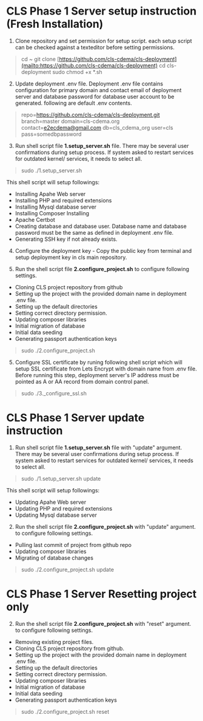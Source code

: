 # CLS Phase 1 Server setup instruction (Fresh Installation)

 1. Clone repository and set permission for setup script. each setup script can be checked against a texteditor before setting permissions.
 
> cd ~ git clone  [https://github.com/cls-cdema/cls-deployment](mailto:https://github.com/cls-cdema/cls-deployment)
> cd cls-deployment 
> sudo chmod +x *.sh

2. Update deployment .env file. Deployment .env file contains configuration for primary domain and contact email of deployment server and database password for database user account to be generated. following are default .env contents.

> repo=https://github.com/cls-cdema/cls-deployment.git
> branch=master
> domain=cls-cdema.org
> contact=e2ecdema@gmail.com
> db=cls_cdema_org
> user=cls
> pass=somedbpassword

3. Run shell script file **1\.setup_server.sh** file. There may be several user confirmations during setup process. If system asked to restart services for outdated kernel/ services, it needs to select all.

> sudo ./1.setup_server.sh

This shell script will setup followings:
 - Installing Apahe Web server 
 - Installing PHP and required extensions  
 - Installing Mysql database server 
 - Installing Composer Installing   
  - Apache Certbot 
  - Creating database and database user. Database name and database password must be the same as defined in deployment .env file.
  - Generating SSH key if not already exists.

 4. Configure the deployment key - Copy the public key from terminal and setup deployment key in cls main repository.

 5. Run the shell script file   **2\.configure_project.sh** to configure following settings.
 - Cloning CLS project repository from github 
 - Setting up the project with the provided domain name in deployment .env file. 
 - Setting up the default directories
 - Setting correct directory permission.
 - Updating composer libraries
 - Initial migration of database
 - Initial data seeding
 - Generating passport authentication keys

> sudo ./2.configure_project.sh

5. Configure SSL certificate by runing following shell script which will setup SSL certificate from Lets Encrypt with domain name from .env file. Before running this step, deployment server's IP address must be pointed as A or AA record from domain control panel.

>  sudo ./3._configure_ssl.sh

# CLS Phase 1 Server update instruction

1. Run shell script file **1\.setup_server.sh** file with "update" argument. There may be several user confirmations during setup process. If system asked to restart services for outdated kernel/ services, it needs to select all.

> sudo ./1.setup_server.sh update

This shell script will setup followings:
 - Updating Apahe Web server 
 - Updating PHP and required extensions  
 - Updating Mysql database server 

 2. Run the shell script file **2\.configure_project.sh**  with "update" argument. to configure following settings.
 - Pulling last commit of project from github repo
 - Updating composer libraries
 - Migrating of database changes

> sudo ./2.configure_project.sh update

# CLS Phase 1 Server Resetting project only

 2. Run the shell script file **2\.configure_project.sh**  with "reset" argument. to configure following settings.
 - Removing existing project files.
 - Cloning CLS project repository from github.
 - Setting up the project with the provided domain name in deployment .env file. 
 - Setting up the default directories
 - Setting correct directory permission.
 - Updating composer libraries
 - Initial migration of database
 - Initial data seeding
 - Generating passport authentication keys

> sudo ./2.configure_project.sh reset